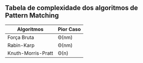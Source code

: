 ## Tabela de complexidade dos algoritmos de Pattern Matching 

| Algoritmos        | Pior Caso 
| ------------------ | --------- 
| Força Bruta        | Θ(nm)     
| Rabin-Karp         | Θ(nm)     
| Knuth-Morris-Pratt | Θ(n)      
